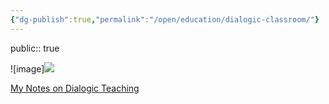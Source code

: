 ```yaml
---
{"dg-publish":true,"permalink":"/open/education/dialogic-classroom/"}
---
```


public:: true

![image]<img src="http://garyhollingsbee.com/blog/wp-content/uploads/2021/05/dialogicteaching.png">

[My Notes on Dialogic Teaching](http://garyhollingsbee.com/blog/dialogic-teaching/)